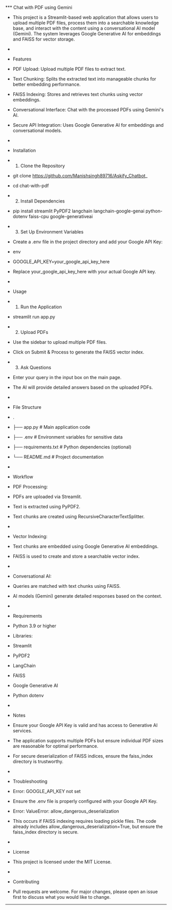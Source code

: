 *** Chat with PDF using Gemini
* This project is a Streamlit-based web application that allows users to upload multiple PDF files, process them into a searchable knowledge base, and interact with the content using a conversational AI model (Gemini). The system leverages Google Generative AI for embeddings and FAISS for vector storage.
* 
* Features
* PDF Upload: Upload multiple PDF files to extract text.
* Text Chunking: Splits the extracted text into manageable chunks for better embedding performance.
* FAISS Indexing: Stores and retrieves text chunks using vector embeddings.
* Conversational Interface: Chat with the processed PDFs using Gemini's AI.
* Secure API Integration: Uses Google Generative AI for embeddings and conversational models.
* 
* Installation
* 1. Clone the Repository
* git clone https://github.com/Manishsingh89716/Askify_Chatbot_
* cd chat-with-pdf
* 2. Install Dependencies
* pip install streamlit PyPDF2 langchain langchain-google-genai python-dotenv faiss-cpu google-generativeai
* 3. Set Up Environment Variables

* Create a .env file in the project directory and add your Google API Key:
* env
* GOOGLE_API_KEY=your_google_api_key_here
* Replace your_google_api_key_here with your actual Google API key.
* 
* Usage

* 1. Run the Application
* streamlit run app.py

* 2. Upload PDFs
* Use the sidebar to upload multiple PDF files.
* Click on Submit & Process to generate the FAISS vector index.

* 3. Ask Questions
* Enter your query in the input box on the main page.
* The AI will provide detailed answers based on the uploaded PDFs.
* 
* File Structure

* .
* ├── app.py                  # Main application code
* ├── .env                    # Environment variables for sensitive data
* ├── requirements.txt        # Python dependencies (optional)
* └── README.md               # Project documentation
* 
* Workflow
* PDF Processing:
* PDFs are uploaded via Streamlit.
* Text is extracted using PyPDF2.
* Text chunks are created using RecursiveCharacterTextSplitter.
* 
* Vector Indexing:
* Text chunks are embedded using Google Generative AI embeddings.
* FAISS is used to create and store a searchable vector index.
* 
* Conversational AI:
* Queries are matched with text chunks using FAISS.
* AI models (Gemini) generate detailed responses based on the context.
* 
* Requirements
* Python 3.9 or higher
* Libraries:
* Streamlit
* PyPDF2
* LangChain
* FAISS
* Google Generative AI
* Python dotenv
* 
* Notes
* Ensure your Google API Key is valid and has access to Generative AI services.
* The application supports multiple PDFs but ensure individual PDF sizes are reasonable for optimal performance.
* For secure deserialization of FAISS indices, ensure the faiss_index directory is trustworthy.
* 
* Troubleshooting
* Error: GOOGLE_API_KEY not set
* Ensure the .env file is properly configured with your Google API Key.
* Error: ValueError: allow_dangerous_deserialization
* This occurs if FAISS indexing requires loading pickle files. The code already includes allow_dangerous_deserialization=True, but ensure the faiss_index directory is secure.
* 
* License
* This project is licensed under the MIT License.
* 
* Contributing
* Pull requests are welcome. For major changes, please open an issue first to discuss what you would like to change.
***
